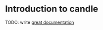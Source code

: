 # Introduction to candle

TODO: write [great documentation](http://jacobian.org/writing/what-to-write/)

